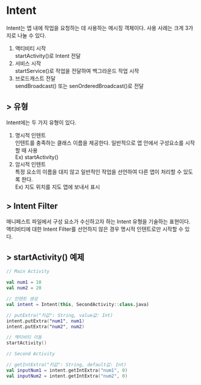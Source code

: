 # Intent
Intent는 앱 내에 작업을 요청하는 데 사용하는 메시징 객체이다. 사용 사례는 크게 3가지로 나눌 수 있다.  
1. 액티비티 시작   
    startActivity()로 Intent 전달
2. 서비스 시작   
    startService()로 작업을 전달하여 백그라운드 작업 시작
3. 브로드캐스트 전달   
    sendBroadcast() 또는 senOrderedBroadcast()로 전달

## > 유형
Intent에는 두 가지 유형이 있다.
1. 명시적 인텐트   
    인텐트를 충족하는 클래스 이름을 제공한다. 일반적으로 앱 안에서 구성요소를 시작할 때 사용   
    Ex) startActivity()
2. 암시적 인텐트   
    특정 요소의 이름을 대지 않고 일반적인 작업을 선언하여 다른 앱이 처리할 수 있도록 한다.   
    Ex) 지도 위치를 지도 앱에 보내서 표시

## > Intent Filter
매니페스트 파일에서 구성 요소가 수신하고자 하는 Intent 유형을 기술하는 표현이다. 액티비티에 대한 Intent Filter를 선언하지 않은 경우 명시적 인텐트로만 시작할 수 있다.

## > startActivity() 예제
```kotlin
// Main Activity

val num1 = 10
val num2 = 20

// 인텐트 생성
val intent = Intent(this, SecondActivity::class.java)

// putExtra("키값": String, value값: Int)
intent.putExtra("num1", num1)
intent.putExtra("num2", num2)

// 액티비티 이동
startActivity()
```

```kotlin
// Second Activity

// getIntExtra("키값": String, default값: Int)
val inputNum1 = intent.getIntExtra("num1", 0)
val inputNum2 = intent.getIntExtra("num2", 0)
```